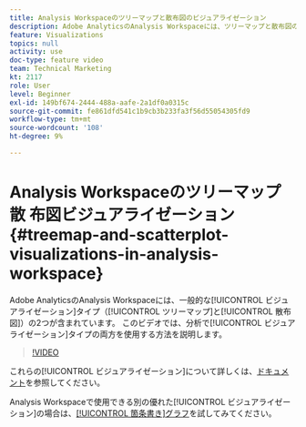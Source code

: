 ```yaml
---
title: Analysis Workspaceのツリーマップと散布図のビジュアライゼーション
description: Adobe AnalyticsのAnalysis Workspaceには、ツリーマップと散布図の2つの一般的なビジュアライゼーションタイプが含まれています。 このビデオでは、分析で両方のビジュアライゼーションタイプを使用する方法を説明します。
feature: Visualizations
topics: null
activity: use
doc-type: feature video
team: Technical Marketing
kt: 2117
role: User
level: Beginner
exl-id: 149bf674-2444-488a-aafe-2a1df0a0315c
source-git-commit: fe861dfd541c1b9cb3b233fa3f56d55054305fd9
workflow-type: tm+mt
source-wordcount: '108'
ht-degree: 9%

---
```


#  Analysis Workspaceのツリーマップ散   布図ビジュアライゼーション {#treemap-and-scatterplot-visualizations-in-analysis-workspace}

Adobe AnalyticsのAnalysis Workspaceには、一般的な[!UICONTROL ビジュアライゼーション]タイプ（[!UICONTROL ツリーマップ]と[!UICONTROL 散布図]）の2つが含まれています。 このビデオでは、分析で[!UICONTROL ビジュアライゼーション]タイプの両方を使用する方法を説明します。

>[!VIDEO](https://video.tv.adobe.com/v/23988/?quality=12)

これらの[!UICONTROL ビジュアライゼーション]について詳しくは、[ドキュメント](https://experienceleague.adobe.com/docs/analytics/analyze/analysis-workspace/visualizations/treemap.html?lang=en)を参照してください。

Analysis Workspaceで使用できる別の優れた[!UICONTROL ビジュアライゼーション]の場合は、[[!UICONTROL 箇条書き]グラフ](https://experienceleague.adobe.com/docs/analytics-learn/tutorials/analysis-workspace/visualizations/bullet-graph-visualization.html?lang=ja)を試してみてください。
